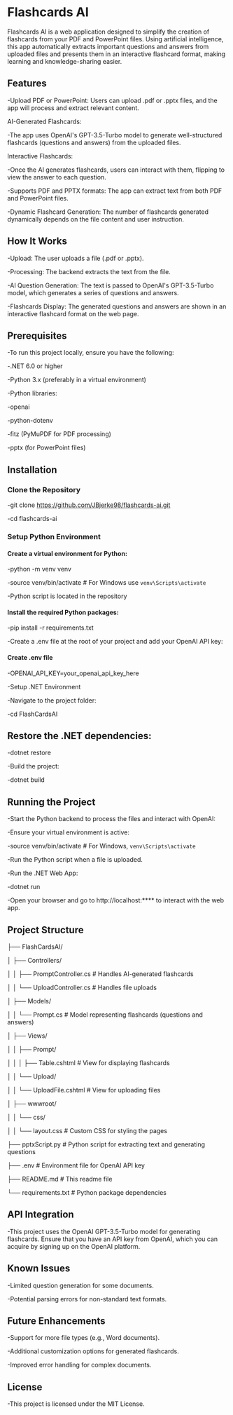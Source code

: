 # Flashcards AI

Flashcards AI is a web application designed to simplify the creation of flashcards from your PDF and PowerPoint files. Using artificial intelligence, this app automatically extracts important questions and answers from uploaded files and presents them in an interactive flashcard format, making learning and knowledge-sharing easier.

## Features

-Upload PDF or PowerPoint: Users can upload .pdf or .pptx files, and the app will process and extract relevant content.

AI-Generated Flashcards:

-The app uses OpenAI's GPT-3.5-Turbo model to generate well-structured flashcards (questions and answers) from the uploaded files.

Interactive Flashcards:

-Once the AI generates flashcards, users can interact with them, flipping to view the answer to each question.

-Supports PDF and PPTX formats: The app can extract text from both PDF and PowerPoint files.

-Dynamic Flashcard Generation: The number of flashcards generated dynamically depends on the file content and user instruction.

## How It Works

-Upload: The user uploads a file (.pdf or .pptx).

-Processing: The backend extracts the text from the file.

-AI Question Generation: The text is passed to OpenAI's GPT-3.5-Turbo model, which generates a series of questions and answers.

-Flashcards Display: The generated questions and answers are shown in an interactive flashcard format on the web page.

## Prerequisites

-To run this project locally, ensure you have the following:

-.NET 6.0 or higher

-Python 3.x (preferably in a virtual environment)

-Python libraries:

-openai

-python-dotenv

-fitz (PyMuPDF for PDF processing)

-pptx (for PowerPoint files)

## Installation

### Clone the Repository

-git clone https://github.com/JBjerke98/flashcards-ai.git

-cd flashcards-ai

### Setup Python Environment

#### Create a virtual environment for Python:

-python -m venv venv

-source venv/bin/activate # For Windows use `venv\Scripts\activate`

-Python script is located in the repository

#### Install the required Python packages:

-pip install -r requirements.txt

-Create a .env file at the root of your project and add your OpenAI API key:

#### Create .env file

-OPENAI_API_KEY=your_openai_api_key_here

-Setup .NET Environment

-Navigate to the project folder:

-cd FlashCardsAI

## Restore the .NET dependencies:

-dotnet restore

-Build the project:

-dotnet build

## Running the Project

-Start the Python backend to process the files and interact with OpenAI:

-Ensure your virtual environment is active:

-source venv/bin/activate # For Windows, `venv\Scripts\activate`

-Run the Python script when a file is uploaded.

-Run the .NET Web App:

-dotnet run

-Open your browser and go to http://localhost:\*\*\*\* to interact with the web app.

## Project Structure

├── FlashCardsAI/

│ ├── Controllers/

│ │ ├── PromptController.cs # Handles AI-generated flashcards

│ │ └── UploadController.cs # Handles file uploads

│ ├── Models/

│ │ └── Prompt.cs # Model representing flashcards (questions and answers)

│ ├── Views/

│ │ ├── Prompt/

│ │ │ ├── Table.cshtml # View for displaying flashcards

│ │ └── Upload/

│ │ └── UploadFile.cshtml # View for uploading files

│ ├── wwwroot/

│ │ └── css/

│ │ └── layout.css # Custom CSS for styling the pages

├── pptxScript.py # Python script for extracting text and generating questions

├── .env # Environment file for OpenAI API key

├── README.md # This readme file

└── requirements.txt # Python package dependencies

## API Integration

-This project uses the OpenAI GPT-3.5-Turbo model for generating flashcards. Ensure that you have an API key from OpenAI, which you can acquire by signing up on the OpenAI platform.

## Known Issues

-Limited question generation for some documents.

-Potential parsing errors for non-standard text formats.

## Future Enhancements

-Support for more file types (e.g., Word documents).

-Additional customization options for generated flashcards.

-Improved error handling for complex documents.

## License

-This project is licensed under the MIT License.
